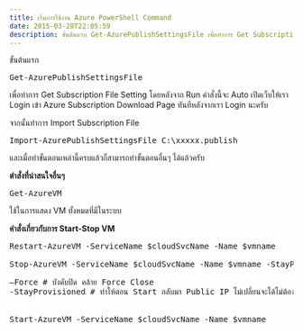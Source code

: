 ```yaml
---
title: เริ่มการใช้งาน Azure PowerShell Command
date: 2015-03-28T22:05:59
description: ขั้นต้นแรก Get-AzurePublishSettingsFile เพื่อทำการ Get Subscription File Setting โดยหลังจาก Run คำสั่งนี้จะ Auto เปิดเว็บให้เรา Login เข้า Azure Subscription Download Page ทันทีหลังจากเรา Login นะครับ
---
```


ขั้นต้นแรก
 
<pre class="lang:default decode:true " >Get-AzurePublishSettingsFile</pre> 

เพื่อทำการ Get Subscription File Setting โดยหลังจาก Run คำสั่งนี้จะ Auto เปิดเว็บให้เรา Login เข้า Azure Subscription Download Page ทันทีหลังจากเรา Login นะครับ

จากนั้นทำการ Import Subscription File

<pre class="lang:default decode:true " >Import-AzurePublishSettingsFile C:\xxxxx.publish</pre> 

และเมื่อทำขั้นตอนเหล่านี้ครบแล้วก็สามารถทำขั้นตอนอื่นๆ ได้แล้วครับ


<strong>ตำสั่งที่น่าสนใจอื่นๆ</strong>
 
<pre class="lang:default decode:true " >Get-AzureVM </pre> 

ใช้ในการแสดง VM ทั้งหมดที่มีในระบบ

<strong>คำสั่งเกี่ยวกับการ Start-Stop VM</strong>
 
<pre class="lang:default decode:true " >
Restart-AzureVM -ServiceName $cloudSvcName -Name $vmname 

Stop-AzureVM -ServiceName $cloudSvcName -Name $vmname -StayProvisioned

–Force # บังคับปิด คล้าย Force Close  
-StayProvisioned # ทำให้ตอน Start กลับมา Public IP ไม่เปลี่ยนจะได้ไม่ต้องกังวลการเข้าไช้งานไม่ได้


Start-AzureVM -ServiceName $cloudSvcName -Name $vmname 

</pre> 







